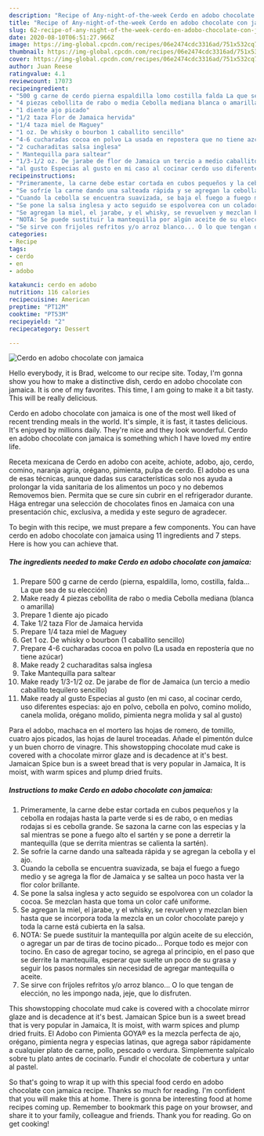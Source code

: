 ```yaml
---
description: "Recipe of Any-night-of-the-week Cerdo en adobo chocolate con jamaica"
title: "Recipe of Any-night-of-the-week Cerdo en adobo chocolate con jamaica"
slug: 62-recipe-of-any-night-of-the-week-cerdo-en-adobo-chocolate-con-jamaica
date: 2020-08-10T06:51:27.966Z
image: https://img-global.cpcdn.com/recipes/06e2474cdc3316ad/751x532cq70/cerdo-en-adobo-chocolate-con-jamaica-foto-principal.jpg
thumbnail: https://img-global.cpcdn.com/recipes/06e2474cdc3316ad/751x532cq70/cerdo-en-adobo-chocolate-con-jamaica-foto-principal.jpg
cover: https://img-global.cpcdn.com/recipes/06e2474cdc3316ad/751x532cq70/cerdo-en-adobo-chocolate-con-jamaica-foto-principal.jpg
author: Juan Reese
ratingvalue: 4.1
reviewcount: 17073
recipeingredient:
- "500 g carne de cerdo pierna espaldilla lomo costilla falda La que sea de su eleccin"
- "4 piezas cebollita de rabo o media Cebolla mediana blanca o amarilla"
- "1 diente ajo picado"
- "1/2 taza Flor de Jamaica hervida"
- "1/4 taza miel de Maguey"
- "1 oz. De whisky o bourbon 1 caballito sencillo"
- "4-6 cucharadas cocoa en polvo La usada en repostera que no tiene azcar"
- "2 cucharaditas salsa inglesa"
- " Mantequilla para saltear"
- "1/3-1/2 oz. De jarabe de flor de Jamaica un tercio a medio caballito tequilero sencillo"
- "al gusto Especias al gusto en mi caso al cocinar cerdo uso diferentes especias ajo en polvo cebolla en polvo comino molido canela molida organo molido pimienta negra molida y sal al gusto"
recipeinstructions:
- "Primeramente, la carne debe estar cortada en cubos pequeños y la cebolla en rodajas hasta la parte verde si es de rabo, o en medias rodajas si es cebolla grande. Se sazona la carne con las especias y la sal mientras se pone a fuego alto el sartén y se pone a derretir la mantequilla (que se derrita mientras se calienta la sartén)."
- "Se sofríe la carne dando una salteada rápida y se agregan la cebolla y el ajo."
- "Cuando la cebolla se encuentra suavizada, se baja el fuego a fuego medio y se agrega la flor de Jamaica y se saltea un poco hasta ver la flor color brillante."
- "Se pone la salsa inglesa y acto seguido se espolvorea con un colador la cocoa. Se mezclan hasta que toma un color café uniforme."
- "Se agregan la miel, el jarabe, y el whisky, se revuelven y mezclan bien hasta que se incorpora toda la mezcla en un color chocolate parejo y toda la carne está cubierta en la salsa."
- "NOTA: Se puede sustituir la mantequilla por algún aceite de su elección, o agregar un par de tiras de tocino picado... Porque todo es mejor con tocino. En caso de agregar tocino, se agrega al principio, en el paso que se derrite la mantequilla, esperar que suelte un poco de su grasa y seguir los pasos normales sin necesidad de agregar mantequilla o aceite."
- "Se sirve con frijoles refritos y/o arroz blanco... O lo que tengan de elección, no les impongo nada, jeje, que lo disfruten."
categories:
- Recipe
tags:
- cerdo
- en
- adobo

katakunci: cerdo en adobo 
nutrition: 116 calories
recipecuisine: American
preptime: "PT12M"
cooktime: "PT53M"
recipeyield: "2"
recipecategory: Dessert

---
```



![Cerdo en adobo chocolate con jamaica](https://img-global.cpcdn.com/recipes/06e2474cdc3316ad/751x532cq70/cerdo-en-adobo-chocolate-con-jamaica-foto-principal.jpg)

Hello everybody, it is Brad, welcome to our recipe site. Today, I'm gonna show you how to make a distinctive dish, cerdo en adobo chocolate con jamaica. It is one of my favorites. This time, I am going to make it a bit tasty. This will be really delicious.

Cerdo en adobo chocolate con jamaica is one of the most well liked of recent trending meals in the world. It's simple, it is fast, it tastes delicious. It's enjoyed by millions daily. They're nice and they look wonderful. Cerdo en adobo chocolate con jamaica is something which I have loved my entire life.

Receta mexicana de Cerdo en adobo con aceite, achiote, adobo, ajo, cerdo, comino, naranja agria, orégano, pimienta, pulpa de cerdo. El adobo es una de esas técnicas, aunque dadas sus características solo nos ayuda a prolongar la vida sanitaria de los alimentos un poco y no debemos Removemos bien. Permita que se cure sin cubrir en el refrigerador durante. Hága entregar una selección de chocolates finos en Jamaica con una presentación chic, exclusiva, a medida y este seguro de agradecer.


To begin with this recipe, we must prepare a few components. You can have cerdo en adobo chocolate con jamaica using 11 ingredients and 7 steps. Here is how you can achieve that.

<!--inarticleads1-->

##### The ingredients needed to make Cerdo en adobo chocolate con jamaica:

1. Prepare 500 g carne de cerdo (pierna, espaldilla, lomo, costilla, falda... La que sea de su elección)
1. Make ready 4 piezas cebollita de rabo o media Cebolla mediana (blanca o amarilla)
1. Prepare 1 diente ajo picado
1. Take 1/2 taza Flor de Jamaica hervida
1. Prepare 1/4 taza miel de Maguey
1. Get 1 oz. De whisky o bourbon (1 caballito sencillo)
1. Prepare 4-6 cucharadas cocoa en polvo (La usada en repostería que no tiene azúcar)
1. Make ready 2 cucharaditas salsa inglesa
1. Take  Mantequilla para saltear
1. Make ready 1/3-1/2 oz. De jarabe de flor de Jamaica (un tercio a medio caballito tequilero sencillo)
1. Make ready al gusto Especias al gusto (en mi caso, al cocinar cerdo, uso diferentes especias: ajo en polvo, cebolla en polvo, comino molido, canela molida, orégano molido, pimienta negra molida y sal al gusto)


Para el adobo, machaca en el mortero las hojas de romero, de tomillo, cuatro ajos picados, las hojas de laurel troceadas. Añade el pimentón dulce y un buen chorro de vinagre. This showstopping chocolate mud cake is covered with a chocolate mirror glaze and is decadence at it&#39;s best. Jamaican Spice bun is a sweet bread that is very popular in Jamaica, It is moist, with warm spices and plump dried fruits. 

<!--inarticleads2-->

##### Instructions to make Cerdo en adobo chocolate con jamaica:

1. Primeramente, la carne debe estar cortada en cubos pequeños y la cebolla en rodajas hasta la parte verde si es de rabo, o en medias rodajas si es cebolla grande. Se sazona la carne con las especias y la sal mientras se pone a fuego alto el sartén y se pone a derretir la mantequilla (que se derrita mientras se calienta la sartén).
1. Se sofríe la carne dando una salteada rápida y se agregan la cebolla y el ajo.
1. Cuando la cebolla se encuentra suavizada, se baja el fuego a fuego medio y se agrega la flor de Jamaica y se saltea un poco hasta ver la flor color brillante.
1. Se pone la salsa inglesa y acto seguido se espolvorea con un colador la cocoa. Se mezclan hasta que toma un color café uniforme.
1. Se agregan la miel, el jarabe, y el whisky, se revuelven y mezclan bien hasta que se incorpora toda la mezcla en un color chocolate parejo y toda la carne está cubierta en la salsa.
1. NOTA: Se puede sustituir la mantequilla por algún aceite de su elección, o agregar un par de tiras de tocino picado... Porque todo es mejor con tocino. En caso de agregar tocino, se agrega al principio, en el paso que se derrite la mantequilla, esperar que suelte un poco de su grasa y seguir los pasos normales sin necesidad de agregar mantequilla o aceite.
1. Se sirve con frijoles refritos y/o arroz blanco... O lo que tengan de elección, no les impongo nada, jeje, que lo disfruten.


This showstopping chocolate mud cake is covered with a chocolate mirror glaze and is decadence at it&#39;s best. Jamaican Spice bun is a sweet bread that is very popular in Jamaica, It is moist, with warm spices and plump dried fruits. El Adobo con Pimienta GOYA® es la mezcla perfecta de ajo, orégano, pimienta negra y especias latinas, que agrega sabor rápidamente a cualquier plato de carne, pollo, pescado o verdura. Simplemente salpícalo sobre tu plato antes de cocinarlo. Fundir el chocolate de cobertura y untar al pastel. 

So that's going to wrap it up with this special food cerdo en adobo chocolate con jamaica recipe. Thanks so much for reading. I'm confident that you will make this at home. There is gonna be interesting food at home recipes coming up. Remember to bookmark this page on your browser, and share it to your family, colleague and friends. Thank you for reading. Go on get cooking!
